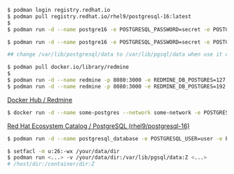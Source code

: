 
```bash
$ podman login registry.redhat.io
$ podman pull registry.redhat.io/rhel9/postgresql-16:latest
$
$ podman run -d --name postgre16 -e POSTGRESQL_PASSWORD=secret -e POSTGRESQL_USER=redmine -e POSTGRESQL_DATABASE=redmine -p 5432:5432 rhel9/postgresql-16:latest

$ podman run -d --name postgre16 -e POSTGRESQL_PASSWORD=secret -e POSTGRESQL_USER=redmine -e POSTGRESQL_DATABASE=redmine -p 5432:5432 -v /home/unknown/redmine/data:/var/lib/postgresql/data:Z registry.redhat.io/rhel9/postgresql-16:latest

## change /var/lib/postgresql/data to /var/lib/pgsql/data when use it on Openshift
```

```bash
$ podman pull docker.io/library/redmine
$
$ podman run -d --name redmine -p 8080:3000 -e REDMINE_DB_POSTGRES=127.0.0.1 -e REDMINE_DB_USERNAME=redmine -e REDMINE_DB_PASSWORD=secret docker.io/library/redmine
$ podman run -d --name redmine -p 8080:3000 -e REDMINE_DB_POSTGRES=192.168.10.20 -e REDMINE_DB_USERNAME=redmine -e REDMINE_DB_PASSWORD=secret docker.io/library/redmine
```


[Docker Hub / Redmine](https://hub.docker.com/_/redmine)  
```bash
$ docker run -d --name some-postgres --network some-network -e POSTGRES_PASSWORD=secret -e POSTGRES_USER=redmine postgres
```  

[Red Hat Ecosystem Catalog / PostgreSQL (rhel9/postgresql-16)](https://catalog.redhat.com/software/containers/rhel9/postgresql-16/657b03866783e1b1fb87e142?container-tabs=overview)  

```bash
$ podman run -d --name postgresql_database -e POSTGRESQL_USER=user -e POSTGRESQL_PASSWORD=pass -e POSTGRESQL_DATABASE=db -p 5432:5432 rhel8/postgresql-16

$ setfacl -m u:26:-wx /your/data/dir
$ podman run <...> -v /your/data/dir:/var/lib/pgsql/data:Z <...>
# /host/dir:/container/dir:Z
```  

